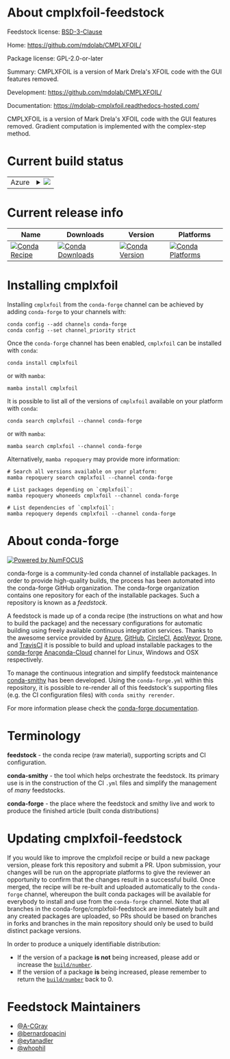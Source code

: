 About cmplxfoil-feedstock
=========================

Feedstock license: [BSD-3-Clause](https://github.com/conda-forge/cmplxfoil-feedstock/blob/main/LICENSE.txt)

Home: https://github.com/mdolab/CMPLXFOIL/

Package license: GPL-2.0-or-later

Summary: CMPLXFOIL is a version of Mark Drela's XFOIL code with the GUI features removed.

Development: https://github.com/mdolab/CMPLXFOIL/

Documentation: https://mdolab-cmplxfoil.readthedocs-hosted.com/

CMPLXFOIL is a version of Mark Drela's XFOIL code with the GUI features removed.
Gradient computation is implemented with the complex-step method.


Current build status
====================


<table>
    
  <tr>
    <td>Azure</td>
    <td>
      <details>
        <summary>
          <a href="https://dev.azure.com/conda-forge/feedstock-builds/_build/latest?definitionId=17666&branchName=main">
            <img src="https://dev.azure.com/conda-forge/feedstock-builds/_apis/build/status/cmplxfoil-feedstock?branchName=main">
          </a>
        </summary>
        <table>
          <thead><tr><th>Variant</th><th>Status</th></tr></thead>
          <tbody><tr>
              <td>linux_64_numpy1.20python3.8.____cpython</td>
              <td>
                <a href="https://dev.azure.com/conda-forge/feedstock-builds/_build/latest?definitionId=17666&branchName=main">
                  <img src="https://dev.azure.com/conda-forge/feedstock-builds/_apis/build/status/cmplxfoil-feedstock?branchName=main&jobName=linux&configuration=linux%20linux_64_numpy1.20python3.8.____cpython" alt="variant">
                </a>
              </td>
            </tr><tr>
              <td>linux_64_numpy1.20python3.9.____cpython</td>
              <td>
                <a href="https://dev.azure.com/conda-forge/feedstock-builds/_build/latest?definitionId=17666&branchName=main">
                  <img src="https://dev.azure.com/conda-forge/feedstock-builds/_apis/build/status/cmplxfoil-feedstock?branchName=main&jobName=linux&configuration=linux%20linux_64_numpy1.20python3.9.____cpython" alt="variant">
                </a>
              </td>
            </tr><tr>
              <td>linux_64_numpy1.21python3.10.____cpython</td>
              <td>
                <a href="https://dev.azure.com/conda-forge/feedstock-builds/_build/latest?definitionId=17666&branchName=main">
                  <img src="https://dev.azure.com/conda-forge/feedstock-builds/_apis/build/status/cmplxfoil-feedstock?branchName=main&jobName=linux&configuration=linux%20linux_64_numpy1.21python3.10.____cpython" alt="variant">
                </a>
              </td>
            </tr><tr>
              <td>linux_64_numpy1.23python3.11.____cpython</td>
              <td>
                <a href="https://dev.azure.com/conda-forge/feedstock-builds/_build/latest?definitionId=17666&branchName=main">
                  <img src="https://dev.azure.com/conda-forge/feedstock-builds/_apis/build/status/cmplxfoil-feedstock?branchName=main&jobName=linux&configuration=linux%20linux_64_numpy1.23python3.11.____cpython" alt="variant">
                </a>
              </td>
            </tr><tr>
              <td>osx_64_numpy1.20python3.8.____cpython</td>
              <td>
                <a href="https://dev.azure.com/conda-forge/feedstock-builds/_build/latest?definitionId=17666&branchName=main">
                  <img src="https://dev.azure.com/conda-forge/feedstock-builds/_apis/build/status/cmplxfoil-feedstock?branchName=main&jobName=osx&configuration=osx%20osx_64_numpy1.20python3.8.____cpython" alt="variant">
                </a>
              </td>
            </tr><tr>
              <td>osx_64_numpy1.20python3.9.____cpython</td>
              <td>
                <a href="https://dev.azure.com/conda-forge/feedstock-builds/_build/latest?definitionId=17666&branchName=main">
                  <img src="https://dev.azure.com/conda-forge/feedstock-builds/_apis/build/status/cmplxfoil-feedstock?branchName=main&jobName=osx&configuration=osx%20osx_64_numpy1.20python3.9.____cpython" alt="variant">
                </a>
              </td>
            </tr><tr>
              <td>osx_64_numpy1.21python3.10.____cpython</td>
              <td>
                <a href="https://dev.azure.com/conda-forge/feedstock-builds/_build/latest?definitionId=17666&branchName=main">
                  <img src="https://dev.azure.com/conda-forge/feedstock-builds/_apis/build/status/cmplxfoil-feedstock?branchName=main&jobName=osx&configuration=osx%20osx_64_numpy1.21python3.10.____cpython" alt="variant">
                </a>
              </td>
            </tr><tr>
              <td>osx_64_numpy1.23python3.11.____cpython</td>
              <td>
                <a href="https://dev.azure.com/conda-forge/feedstock-builds/_build/latest?definitionId=17666&branchName=main">
                  <img src="https://dev.azure.com/conda-forge/feedstock-builds/_apis/build/status/cmplxfoil-feedstock?branchName=main&jobName=osx&configuration=osx%20osx_64_numpy1.23python3.11.____cpython" alt="variant">
                </a>
              </td>
            </tr>
          </tbody>
        </table>
      </details>
    </td>
  </tr>
</table>

Current release info
====================

| Name | Downloads | Version | Platforms |
| --- | --- | --- | --- |
| [![Conda Recipe](https://img.shields.io/badge/recipe-cmplxfoil-green.svg)](https://anaconda.org/conda-forge/cmplxfoil) | [![Conda Downloads](https://img.shields.io/conda/dn/conda-forge/cmplxfoil.svg)](https://anaconda.org/conda-forge/cmplxfoil) | [![Conda Version](https://img.shields.io/conda/vn/conda-forge/cmplxfoil.svg)](https://anaconda.org/conda-forge/cmplxfoil) | [![Conda Platforms](https://img.shields.io/conda/pn/conda-forge/cmplxfoil.svg)](https://anaconda.org/conda-forge/cmplxfoil) |

Installing cmplxfoil
====================

Installing `cmplxfoil` from the `conda-forge` channel can be achieved by adding `conda-forge` to your channels with:

```
conda config --add channels conda-forge
conda config --set channel_priority strict
```

Once the `conda-forge` channel has been enabled, `cmplxfoil` can be installed with `conda`:

```
conda install cmplxfoil
```

or with `mamba`:

```
mamba install cmplxfoil
```

It is possible to list all of the versions of `cmplxfoil` available on your platform with `conda`:

```
conda search cmplxfoil --channel conda-forge
```

or with `mamba`:

```
mamba search cmplxfoil --channel conda-forge
```

Alternatively, `mamba repoquery` may provide more information:

```
# Search all versions available on your platform:
mamba repoquery search cmplxfoil --channel conda-forge

# List packages depending on `cmplxfoil`:
mamba repoquery whoneeds cmplxfoil --channel conda-forge

# List dependencies of `cmplxfoil`:
mamba repoquery depends cmplxfoil --channel conda-forge
```


About conda-forge
=================

[![Powered by
NumFOCUS](https://img.shields.io/badge/powered%20by-NumFOCUS-orange.svg?style=flat&colorA=E1523D&colorB=007D8A)](https://numfocus.org)

conda-forge is a community-led conda channel of installable packages.
In order to provide high-quality builds, the process has been automated into the
conda-forge GitHub organization. The conda-forge organization contains one repository
for each of the installable packages. Such a repository is known as a *feedstock*.

A feedstock is made up of a conda recipe (the instructions on what and how to build
the package) and the necessary configurations for automatic building using freely
available continuous integration services. Thanks to the awesome service provided by
[Azure](https://azure.microsoft.com/en-us/services/devops/), [GitHub](https://github.com/),
[CircleCI](https://circleci.com/), [AppVeyor](https://www.appveyor.com/),
[Drone](https://cloud.drone.io/welcome), and [TravisCI](https://travis-ci.com/)
it is possible to build and upload installable packages to the
[conda-forge](https://anaconda.org/conda-forge) [Anaconda-Cloud](https://anaconda.org/)
channel for Linux, Windows and OSX respectively.

To manage the continuous integration and simplify feedstock maintenance
[conda-smithy](https://github.com/conda-forge/conda-smithy) has been developed.
Using the ``conda-forge.yml`` within this repository, it is possible to re-render all of
this feedstock's supporting files (e.g. the CI configuration files) with ``conda smithy rerender``.

For more information please check the [conda-forge documentation](https://conda-forge.org/docs/).

Terminology
===========

**feedstock** - the conda recipe (raw material), supporting scripts and CI configuration.

**conda-smithy** - the tool which helps orchestrate the feedstock.
                   Its primary use is in the construction of the CI ``.yml`` files
                   and simplify the management of *many* feedstocks.

**conda-forge** - the place where the feedstock and smithy live and work to
                  produce the finished article (built conda distributions)


Updating cmplxfoil-feedstock
============================

If you would like to improve the cmplxfoil recipe or build a new
package version, please fork this repository and submit a PR. Upon submission,
your changes will be run on the appropriate platforms to give the reviewer an
opportunity to confirm that the changes result in a successful build. Once
merged, the recipe will be re-built and uploaded automatically to the
`conda-forge` channel, whereupon the built conda packages will be available for
everybody to install and use from the `conda-forge` channel.
Note that all branches in the conda-forge/cmplxfoil-feedstock are
immediately built and any created packages are uploaded, so PRs should be based
on branches in forks and branches in the main repository should only be used to
build distinct package versions.

In order to produce a uniquely identifiable distribution:
 * If the version of a package **is not** being increased, please add or increase
   the [``build/number``](https://docs.conda.io/projects/conda-build/en/latest/resources/define-metadata.html#build-number-and-string).
 * If the version of a package **is** being increased, please remember to return
   the [``build/number``](https://docs.conda.io/projects/conda-build/en/latest/resources/define-metadata.html#build-number-and-string)
   back to 0.

Feedstock Maintainers
=====================

* [@A-CGray](https://github.com/A-CGray/)
* [@bernardopacini](https://github.com/bernardopacini/)
* [@eytanadler](https://github.com/eytanadler/)
* [@whophil](https://github.com/whophil/)

